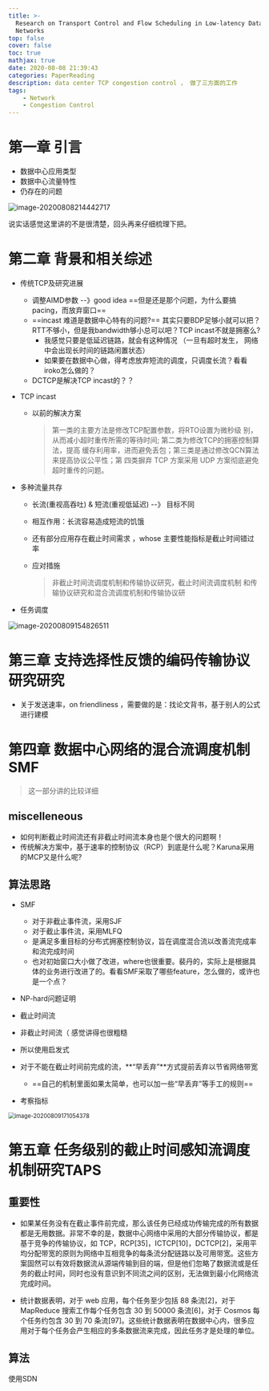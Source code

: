 ```yaml
---
title: >-
  Research on Transport Control and Flow Scheduling in Low-latency Datacenter
  Networks
top: false
cover: false
toc: true
mathjax: true
date: 2020-08-08 21:39:43
categories: PaperReading
description: data center TCP congestion control ， 做了三方面的工作
tags:
	- Network
	- Congestion Control
---
```




# 第一章 引言

* 数据中心应用类型
* 数据中心流量特性
* 仍存在的问题

![image-20200808214442717](https://gitee.com/HesyH/Image-Hosting/raw/master/image4typora/202008/08/214444-685710.png)

说实话感觉这里讲的不是很清楚，回头再来仔细梳理下把。



# 第二章 背景和相关综述

* 传统TCP及研究进展
  * 调整AIMD参数 --》good idea ==但是还是那个问题，为什么要搞pacing，而放弃窗口==
  * ==incast 难道是数据中心特有的问题?== 其实只要BDP足够小就可以把？RTT不够小，但是我bandwidth够小总可以吧？TCP incast不就是拥塞么?
    * 我感觉只要是低延迟链路，就会有这种情况 （一旦有超时发生， 网络中会出现长时间的链路闲置状态）
    * 如果要在数据中心做，得考虑放弃短流的调度，只调度长流？看看iroko怎么做的？
  * DCTCP是解决TCP incast的？？



* TCP incast

  * 以前的解决方案

    > 第一类的主要方法是修改TCP配置参数，将RTO设置为微秒级 别，从而减小超时重传所需的等待时间; 第二类为修改TCP的拥塞控制算法，提高 缓存利用率，进而避免丢包；第三类是通过修改QCN算法来提高协议公平性；第 四类摒弃 TCP 方案采用 UDP 方案彻底避免超时重传的问题。

* 多种流量共存

  * 长流(重视高吞吐) & 短流(重视低延迟) --》 目标不同

  * 相互作用：长流容易造成短流的饥饿

  * 还有部分应用存在截止时间需求 ，whose 主要性能指标是截止时间错过率

  * 应对措施

    > 非截止时间流调度机制和传输协议研究，截止时间流调度机制 和传输协议研究和混合流调度机制和传输协议研

* 任务调度

![image-20200809154826511](https://gitee.com/HesyH/Image-Hosting/raw/master/image4typora/202008/09/154827-641523.png)



# 第三章 支持选择性反馈的编码传输协议研究研究

* 关于发送速率，on friendliness ，需要做的是：找论文背书，基于别人的公式进行建模

  



# 第四章 数据中心网络的混合流调度机制SMF

> 这一部分讲的比较详细

## miscelleneous

* 如何判断截止时间流还有非截止时间流本身也是个很大的问题啊！
* 传统解决方案中，基于速率的控制协议（RCP）到底是什么呢？Karuna采用的MCP又是什么呢?



## 算法思路

* SMF
  * 对于非截止事件流，采用SJF
  * 对于截止事件流，采用MLFQ
  * 是满足多重目标的分布式拥塞控制协议，旨在调度混合流以改善流完成率和流完成时间
  * 也对初始窗口大小做了改进，where也很重要。裴丹的，实际上是根据具体的业务进行改进了的。看看SMF采取了哪些feature，怎么做的，或许也是一个点？

*  NP-hard问题证明
  * 截止时间流
  * 非截止时间流（ 感觉讲得也很粗糙
  * 所以使用启发式
* 对于不能在截止时间前完成的流，**“早丢弃”**方式提前丢弃以节省网络带宽
  * ==自己的机制里面如果太简单，也可以加一些“早丢弃”等手工的规则==

* 考察指标

<img src="C:\Users\hesy\AppData\Roaming\Typora\typora-user-images\image-20200809171054378.png" alt="image-20200809171054378" style="zoom: 80%;" />



# 第五章 任务级别的截止时间感知流调度机制研究TAPS

## 重要性

* 如果某任务没有在截止事件前完成，那么该任务已经成功传输完成的所有数据都是无用数据。非常不幸的是，数据中心网络中采用的大部分传输协议，都是基于竞争的传输协议，如 TCP，RCP[35]，ICTCP[10]，DCTCP[2]，采用平均分配带宽的原则为网络中互相竞争的每条流分配链路以及可用带宽。这些方案固然可以有效将数据流从源端传输到目的端，但是他们忽略了数据流或是任务的截止时间，同时也没有意识到不同流之间的区别，无法做到最小化网络流完成时间。

* 统计数据表明，对于 web 应用，每个任务至少包括 88 条流[2]，对于 MapReduce 搜索工作每个任务包含 30 到 50000 条流[6]，对于 Cosmos 每个任务约包含 30 到 70 条流[97]。这些统计数据表明在数据中心内，很多应用对于每个任务会产生相应的多条数据流来完成，因此任务才是处理的单位。



## 算法

使用SDN

